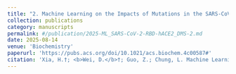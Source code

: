 ```yaml
---
title: "2. Machine Learning on the Impacts of Mutations in the SARS-CoV-2 Spike RBD on Binding Affinity to Human ACE2 Based on Deep Mutational Scanning Data"
collection: publications
category: manuscripts
permalink: #/publication/2025-ML_SARS-CoV-2-RBD-hACE2_DMS-2.md
date: 2025-08-14
venue: 'Biochemistry'
paperurl: 'https://pubs.acs.org/doi/10.1021/acs.biochem.4c00587#'
citation: 'Xia, H.†; <b>Wei, D.</b>†; Guo, Z.; Chung, L. Machine Learning on the Impacts of Mutations in the SARS-CoV-2 Spike RBD on Binding Affinity to Human ACE2 Based on Deep Mutational Scanning Data. <i>Biochemistry</i>. <b>2025</b>, <i>64</i>, 3790-3800.'
---
```


